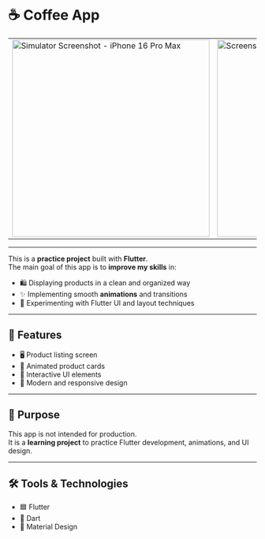 # ☕ Coffee App

<table>
  <tr>
      <td>
      <img width="400" alt="Simulator Screenshot - iPhone 16 Pro Max" src="https://github.com/user-attachments/assets/5df35546-b34e-4280-b0d6-77ae7a2409d9" />
    </td>
    <td>
      <img width="400" alt="Screenshot_1759468714" src="https://github.com/user-attachments/assets/ba6902ba-1cd4-4766-ae33-f93edc8e21f7" />
    </td>
  </tr>
</table>

---

This is a **practice project** built with **Flutter**.  
The main goal of this app is to **improve my skills** in:

- 🛍️ Displaying products in a clean and organized way  
- ✨ Implementing smooth **animations** and transitions  
- 🎨 Experimenting with Flutter UI and layout techniques

---

## 🚀 Features

- 🖥️ Product listing screen  
- 🎴 Animated product cards  
- 🔄 Interactive UI elements  
- 📱 Modern and responsive design

---

## 🎯 Purpose

This app is not intended for production.  
It is a **learning project** to practice Flutter development, animations, and UI design.

---

## 🛠️ Tools & Technologies

- 🟦 Flutter  
- 💛 Dart  
- 🎨 Material Design
